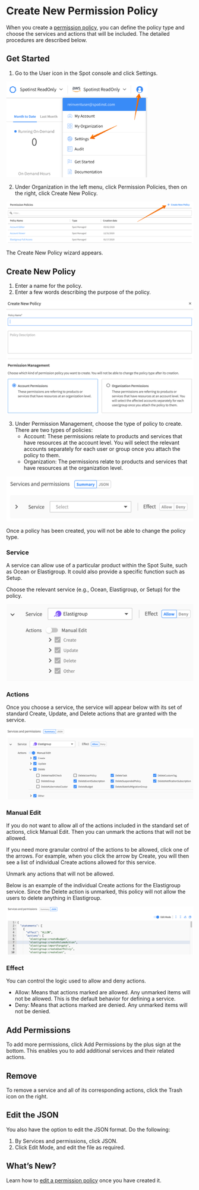 <meta name="robots" content="noindex">

# Create New Permission Policy

When you create a [permission policy](administration/policies/), you can define the policy type and choose the services and actions that will be included. The detailed procedures are described below.

## Get Started
1. Go to the User icon in the Spot console and click Settings.

<img src="/administration/_media/create-new-user-01.png" width="381" height="258" />

2. Under Organization in the left menu, click Permission Policies, then on the right, click Create New Policy.

<img src="/administration/_media/create-policy-01.png" />

The Create New Policy wizard appears.

## Create New Policy
1. Enter a name for the policy.
2. Enter a few words describing the purpose of the policy.

<img src="/administration/_media/create-policy-02.png" />

3. Under Permission Management, choose the type of policy to create. There are two types of policies:
   - Account: These permissions relate to products and services that have resources at the account level. You will select the relevant accounts separately for each user or group once you attach the policy to them.
   - Organization: The permissions relate to products and services that have resources at the organization level.

<img src="/administration/_media/create-policy-03.png" />

Once a policy has been created, you will not be able to change the policy type.

### Service

A service can allow use of a particular product within the Spot Suite, such as Ocean or Elastigroup. It could also provide a specific function such as Setup.

Choose the relevant service (e.g., Ocean, Elastigroup, or Setup) for the policy.

<img src="/administration/_media/create-policy-04.png" />

### Actions

Once you choose a service, the service will appear below with its set of standard Create, Update, and Delete actions that are granted with the service.

<img src="/administration/_media/create-policy-05.png" />

### Manual Edit

If you do not want to allow all of the actions included in the standard set of actions, click Manual Edit. Then you can unmark the actions that will not be allowed.

If you need more granular control of the actions to be allowed, click one of the arrows. For example, when you click the arrow by Create, you will then see a list of individual Create actions allowed for this service.

Unmark any actions that will not be allowed.

Below is an example of the individual Create actions for the Elastigroup service. Since the Delete action is unmarked, this policy will not allow the users to delete anything in Elastigroup.

<img src="/administration/_media/create-policy-06.png" />

### Effect

You can control the logic used to allow and deny actions.
- Allow: Means that actions marked are allowed. Any unmarked items will not be allowed. This is the default behavior for defining a service.
- Deny: Means that actions marked are denied. Any unmarked items will not be denied.

## Add Permissions

To add more permissions, click Add Permissions by the plus sign at the bottom. This enables you to add additional services and their related actions.

## Remove

To remove a service and all of its corresponding actions, click the Trash icon on the right.

## Edit the JSON

You also have the option to edit the JSON format. Do the following:
1. By Services and permissions, click JSON.
2. Click Edit Mode, and edit the file as required.

## What’s New?

Learn how to [edit a permission policy](administration/policies/edit-policy-details) once you have created it.
